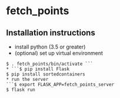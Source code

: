 # fetch_points

## Installation instructions
* install python (3.5 or greater)
* (optional) set up virtual environment
```$ python3.9 -m venv fetch_points
$ . fetch_points/bin/activate ```
* ```$ pip install Flask
$ pip install sortedcontainers
* run the server
```$ export FLASK_APP=fetch_points_server
$ flask run
